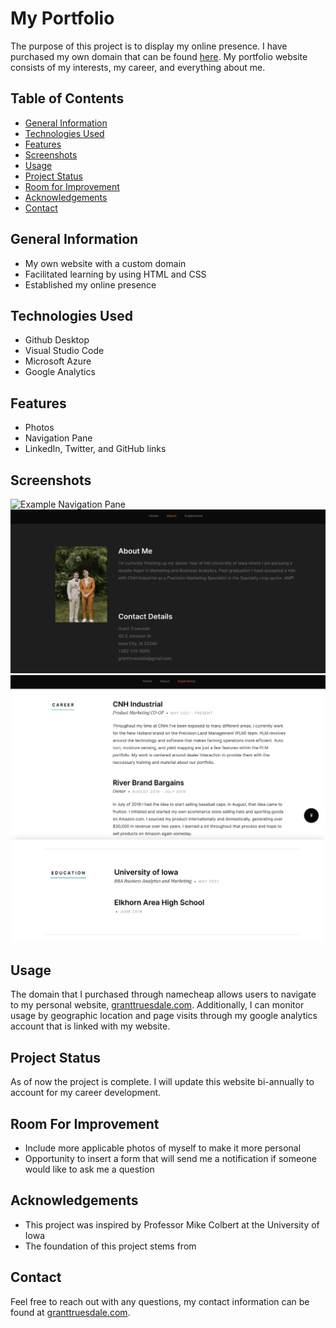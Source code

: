 # My Portfolio
The purpose of this project is to display my online presence. I have purchased my own domain that can be found [here](https://granttruesdale.com/). My portfolio website consists of my interests, my career, and everything about me. 

## Table of Contents
* [General Information](#general-information)
* [Technologies Used](#technologies-used)
* [Features](#features)
* [Screenshots](#screenshots)
* [Usage](#usage)
* [Project Status](#project-status)
* [Room for Improvement](#room-for-improvement)
* [Acknowledgements](#acknowledgements)
* [Contact](#contact)

## General Information
- My own website with a custom domain
- Facilitated learning by using HTML and CSS
- Established my online presence

## Technologies Used
 - Github Desktop
 - Visual Studio Code
 - Microsoft Azure
 - Google Analytics

## Features
 - Photos
 - Navigation Pane
 - LinkedIn, Twitter, and GitHub links

## Screenshots
![Example Navigation Pane](./images/screenshots/screenshot1.png)
![Example About](./images/screenshots/screenshot2.png)
![Example Experience](./images/screenshots/screenshot3.png)
![Example Education](./images/screenshots/screenshot4.png)

## Usage
The domain that I purchased through namecheap allows users to navigate to my personal website, [granttruesdale.com](https://granttruesdale.com/). Additionally, I can monitor usage by geographic location and page visits through my google analytics account that is linked with my website. 

## Project Status
As of now the project is complete. I will update this website bi-annually to account for my career development. 

## Room For Improvement
 - Include more applicable photos of myself to make it more personal
 - Opportunity to insert a form that will send me a notification if someone would like to ask me a question
 
## Acknowledgements
 - This project was inspired by Professor Mike Colbert at the University of Iowa
 - The foundation of this project stems from 
## Contact
Feel free to reach out with any questions, my contact information can be found at [granttruesdale.com](https://granttruesdale.com/). 
      
      
